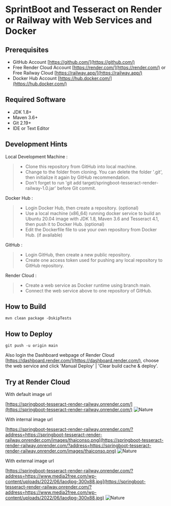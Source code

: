 # SprintBoot and Tesseract on Render or Railway with Web Services and Docker

## Prerequisites

* GitHub Account [https://github.com/](https://github.com/)
* Free Render Cloud Account [https://render.com/](https://render.com/) or Free Railway Cloud [https://railway.app/](https://railway.app/)
* Docker Hub Account [https://hub.docker.com/](https://hub.docker.com/)

## Required Software

* JDK 1.8+
* Maven 3.6+
* Git 2.19+
* IDE or Text Editor

## Development Hints

Local Development Machine :
>* Clone this repository from GitHub into local machine.
>* Change to the folder from cloning. You can delete the folder '.git', then initialize it again by GitHub recommendation.
>* Don't forget to run 'git add target/springboot-tesseract-render-railway-1.0.jar' before Git commit.

Docker Hub :
>* Login Docker Hub, then create a repository. (optional)
>* Use a local machine (x86_64) running docker service to build an Ubuntu 20.04 image with JDK 1.8, Maven 3.6 and 
    Tesseract 4.1, then push it to Docker Hub. (optional)
>* Edit the Dockerfile file to use your own repository from Docker Hub. (if available)

GitHub :
>* Login GitHub, then create a new public repository.
>* Create one access token used for pushing any local repository to GitHub repository.

Render Cloud : 
>* Create a web service as Docker runtime using branch main.
>* Connect the web service above to one repository of GitHub.

## How to Build

```
mvn clean package -DskipTests
```

## How to Deploy

```
git push -u origin main
```

Also login the Dashboard webpage of Render Cloud [https://dashboard.render.com/](https://dashboard.render.com/), 
choose the web service and click 'Manual Deploy' | 'Clear build cache & deploy'.


## Try at Render Cloud

With default image url

[https://springboot-tesseract-render-railway.onrender.com/](https://springboot-tesseract-render-railway.onrender.com/)
![Nature](https://upload.wikimedia.org/wikipedia/commons/thumb/7/74/Computer_modern_sample.svg/1920px-Computer_modern_sample.svg.png)

With internal image url

[https://springboot-tesseract-render-railway.onrender.com/?address=https://springboot-tesseract-render-railway.onrender.com/images/thaiconso.png](https://springboot-tesseract-render-railway.onrender.com/?address=https://springboot-tesseract-render-railway.onrender.com/images/thaiconso.png)
![Nature](https://springboot-tesseract-render-railway.onrender.com/images/thaiconso.png)

With external image url

[https://springboot-tesseract-render-railway.onrender.com/?address=https://www.media2free.com/wp-content/uploads/2022/06/laodjpg-300x88.jpg](https://springboot-tesseract-render-railway.onrender.com/?address=https://www.media2free.com/wp-content/uploads/2022/06/laodjpg-300x88.jpg)
![Nature](https://www.media2free.com/wp-content/uploads/2022/06/laodjpg-300x88.jpg)